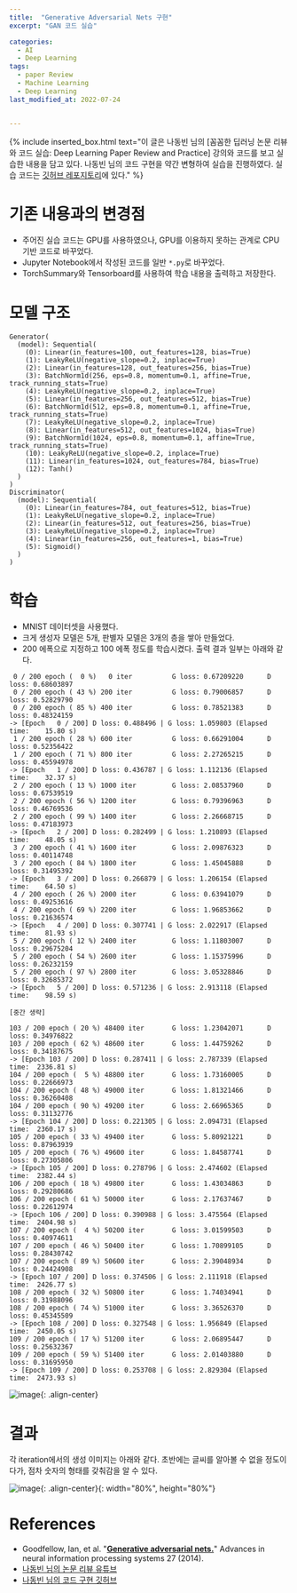 ```yaml
---
title:  "Generative Adversarial Nets 구현"
excerpt: "GAN 코드 실습"

categories:
  - AI
  - Deep Learning
tags:
  - paper Review
  - Machine Learning
  - Deep Learning
last_modified_at: 2022-07-24


---
```


{% include inserted_box.html text="이 글은 나동빈 님의 [꼼꼼한 딥러닝 논문 리뷰와 코드 실습: Deep Learning Paper Review and Practice] 강의와 코드를 보고 실습한 내용을 담고 있다. 나동빈 님의 코드 구현을 약간 변형하여 실습을 진행하였다. 실습 코드는 <a href='https://github.com/winterbloooom/deeplearning-study/tree/main/GAN_pytorch'>깃허브 레포지토리</a>에 있다." %}


# 기존 내용과의 변경점
* 주어진 실습 코드는 GPU를 사용하였으나, GPU를 이용하지 못하는 관계로 CPU 기반 코드로 바꾸었다.
* Jupyter Notebook에서 작성된 코드를 일반 `*.py`로 바꾸었다.
* TorchSummary와 Tensorboard를 사용하여 학습 내용을 출력하고 저장한다.

# 모델 구조
```
Generator(
  (model): Sequential(
    (0): Linear(in_features=100, out_features=128, bias=True)
    (1): LeakyReLU(negative_slope=0.2, inplace=True)
    (2): Linear(in_features=128, out_features=256, bias=True)
    (3): BatchNorm1d(256, eps=0.8, momentum=0.1, affine=True, track_running_stats=True)
    (4): LeakyReLU(negative_slope=0.2, inplace=True)
    (5): Linear(in_features=256, out_features=512, bias=True)
    (6): BatchNorm1d(512, eps=0.8, momentum=0.1, affine=True, track_running_stats=True)
    (7): LeakyReLU(negative_slope=0.2, inplace=True)
    (8): Linear(in_features=512, out_features=1024, bias=True)
    (9): BatchNorm1d(1024, eps=0.8, momentum=0.1, affine=True, track_running_stats=True)
    (10): LeakyReLU(negative_slope=0.2, inplace=True)
    (11): Linear(in_features=1024, out_features=784, bias=True)
    (12): Tanh()
  )
)
Discriminator(
  (model): Sequential(
    (0): Linear(in_features=784, out_features=512, bias=True)
    (1): LeakyReLU(negative_slope=0.2, inplace=True)
    (2): Linear(in_features=512, out_features=256, bias=True)
    (3): LeakyReLU(negative_slope=0.2, inplace=True)
    (4): Linear(in_features=256, out_features=1, bias=True)
    (5): Sigmoid()
  )
)
```

# 학습
* MNIST 데이터셋을 사용했다.
* 크게 생성자 모델은 5개, 판별자 모델은 3개의 층을 쌓아 만들었다.
* 200 에폭으로 지정하고 100 에폭 정도를 학습시켰다. 출력 결과 일부는 아래와 같다.

```
 0 / 200 epoch (  0 %)   0 iter          G loss: 0.67209220      D loss: 0.68603897
 0 / 200 epoch ( 43 %) 200 iter          G loss: 0.79006857      D loss: 0.52829790
 0 / 200 epoch ( 85 %) 400 iter          G loss: 0.78521383      D loss: 0.48324159
-> [Epoch   0 / 200] D loss: 0.488496 | G loss: 1.059803 (Elapsed time:    15.80 s)
 1 / 200 epoch ( 28 %) 600 iter          G loss: 0.66291004      D loss: 0.52356422
 1 / 200 epoch ( 71 %) 800 iter          G loss: 2.27265215      D loss: 0.45594978
-> [Epoch   1 / 200] D loss: 0.436787 | G loss: 1.112136 (Elapsed time:    32.37 s)
 2 / 200 epoch ( 13 %) 1000 iter         G loss: 2.08537960      D loss: 0.67539519
 2 / 200 epoch ( 56 %) 1200 iter         G loss: 0.79396963      D loss: 0.46769536
 2 / 200 epoch ( 99 %) 1400 iter         G loss: 2.26668715      D loss: 0.47183973
-> [Epoch   2 / 200] D loss: 0.282499 | G loss: 1.210893 (Elapsed time:    48.05 s)
 3 / 200 epoch ( 41 %) 1600 iter         G loss: 2.09876323      D loss: 0.40114748
 3 / 200 epoch ( 84 %) 1800 iter         G loss: 1.45045888      D loss: 0.31495392
-> [Epoch   3 / 200] D loss: 0.266879 | G loss: 1.206154 (Elapsed time:    64.50 s)
 4 / 200 epoch ( 26 %) 2000 iter         G loss: 0.63941079      D loss: 0.49253616
 4 / 200 epoch ( 69 %) 2200 iter         G loss: 1.96853662      D loss: 0.21636574
-> [Epoch   4 / 200] D loss: 0.307741 | G loss: 2.022917 (Elapsed time:    81.93 s)
 5 / 200 epoch ( 12 %) 2400 iter         G loss: 1.11803007      D loss: 0.29675204
 5 / 200 epoch ( 54 %) 2600 iter         G loss: 1.15375996      D loss: 0.26232159
 5 / 200 epoch ( 97 %) 2800 iter         G loss: 3.05328846      D loss: 0.32685372
-> [Epoch   5 / 200] D loss: 0.571236 | G loss: 2.913118 (Elapsed time:    98.59 s)

[중간 생략]

103 / 200 epoch ( 20 %) 48400 iter       G loss: 1.23042071      D loss: 0.34976822
103 / 200 epoch ( 62 %) 48600 iter       G loss: 1.44759262      D loss: 0.34187675
-> [Epoch 103 / 200] D loss: 0.287411 | G loss: 2.787339 (Elapsed time:  2336.81 s)
104 / 200 epoch (  5 %) 48800 iter       G loss: 1.73160005      D loss: 0.22666973
104 / 200 epoch ( 48 %) 49000 iter       G loss: 1.81321466      D loss: 0.36260408
104 / 200 epoch ( 90 %) 49200 iter       G loss: 2.66965365      D loss: 0.31132776
-> [Epoch 104 / 200] D loss: 0.221305 | G loss: 2.094731 (Elapsed time:  2360.17 s)
105 / 200 epoch ( 33 %) 49400 iter       G loss: 5.80921221      D loss: 0.87963939
105 / 200 epoch ( 76 %) 49600 iter       G loss: 1.84587741      D loss: 0.27305806
-> [Epoch 105 / 200] D loss: 0.278796 | G loss: 2.474602 (Elapsed time:  2382.44 s)
106 / 200 epoch ( 18 %) 49800 iter       G loss: 1.43034863      D loss: 0.29280686
106 / 200 epoch ( 61 %) 50000 iter       G loss: 2.17637467      D loss: 0.22612974
-> [Epoch 106 / 200] D loss: 0.390988 | G loss: 3.475564 (Elapsed time:  2404.98 s)
107 / 200 epoch (  4 %) 50200 iter       G loss: 3.01599503      D loss: 0.40974611
107 / 200 epoch ( 46 %) 50400 iter       G loss: 1.70899105      D loss: 0.28430742
107 / 200 epoch ( 89 %) 50600 iter       G loss: 2.39048934      D loss: 0.24424908
-> [Epoch 107 / 200] D loss: 0.374506 | G loss: 2.111918 (Elapsed time:  2426.77 s)
108 / 200 epoch ( 32 %) 50800 iter       G loss: 1.74034941      D loss: 0.31988096
108 / 200 epoch ( 74 %) 51000 iter       G loss: 3.36526370      D loss: 0.45345509
-> [Epoch 108 / 200] D loss: 0.327548 | G loss: 1.956849 (Elapsed time:  2450.05 s)
109 / 200 epoch ( 17 %) 51200 iter       G loss: 2.06895447      D loss: 0.25632367
109 / 200 epoch ( 59 %) 51400 iter       G loss: 2.01403880      D loss: 0.31695950
-> [Epoch 109 / 200] D loss: 0.253708 | G loss: 2.829304 (Elapsed time:  2473.93 s)
```

![image](https://user-images.githubusercontent.com/69252153/184533047-06151c4a-157c-40ad-b3ca-3bb59cf1ebbb.png){: .align-center}

# 결과
각 iteration에서의 생성 이미지는 아래와 같다. 초반에는 글씨를 알아볼 수 없을 정도이다가, 점차 숫자의 형태를 갖춰감을 알 수 있다.

![image](https://user-images.githubusercontent.com/69252153/184533086-147a0122-6998-40c0-a10b-fec7b6435d93.png){: .align-center}{: width="80%", height="80%"}

# References
* Goodfellow, Ian, et al. "**[Generative adversarial nets.](https://proceedings.neurips.cc/paper/2014/hash/5ca3e9b122f61f8f06494c97b1afccf3-Abstract.html)**" Advances in neural information processing systems 27 (2014).
* [나동빈 님의 논문 리뷰 유튜브](https://www.youtube.com/watch?v=AVvlDmhHgC4)
* [나동빈 님의 코드 구현 깃허브](https://github.com/ndb796/Deep-Learning-Paper-Review-and-Practice/blob/master/code_practices/GAN_for_MNIST_Tutorial.ipynb)
